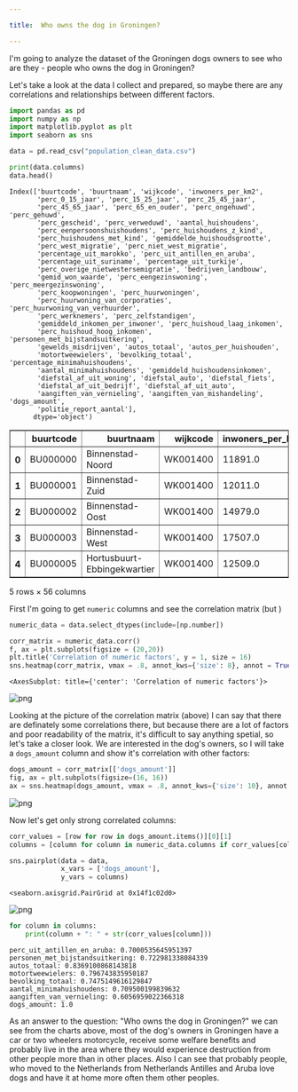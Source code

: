 ```yaml
---

title:  Who owns the dog in Groningen?

---
```


I'm going to analyze the dataset of the Groningen dogs owners to see who are they - people who owns the dog in Groningen?

Let's take a look at the data I collect and prepared, so maybe there are any correlations and relationships between different factors.


```python
import pandas as pd
import numpy as np
import matplotlib.pyplot as plt
import seaborn as sns

data = pd.read_csv("population_clean_data.csv") 

print(data.columns)
data.head()
```

    Index(['buurtcode', 'buurtnaam', 'wijkcode', 'inwoners_per_km2',
           'perc_0_15_jaar', 'perc_15_25_jaar', 'perc_25_45_jaar',
           'perc_45_65_jaar', 'perc_65_en_ouder', 'perc_ongehuwd', 'perc_gehuwd',
           'perc_gescheid', 'perc_verweduwd', 'aantal_huishoudens',
           'perc_eenpersoonshuishoudens', 'perc_huishoudens_z_kind',
           'perc_huishoudens_met_kind', 'gemiddelde_huishoudsgrootte',
           'perc_west_migratie', 'perc_niet_west_migratie',
           'percentage_uit_marokko', 'perc_uit_antillen_en_aruba',
           'percentage_uit_suriname', 'percentage_uit_turkije',
           'perc_overige_nietwestersemigratie', 'bedrijven_landbouw',
           'gemid_won_waarde', 'perc_eengezinswoning', 'perc_meergezinswoning',
           'perc_koopwoningen', 'perc_huurwoningen',
           'perc_huurwoning_van_corporaties', 'perc_huurwoning_van_verhuurder',
           'perc_werknemers', 'perc_zelfstandigen',
           'gemiddeld_inkomen_per_inwoner', 'perc_huishoud_laag_inkomen',
           'perc_huishoud_hoog_inkomen', 'personen_met_bijstandsuitkering',
           'gewelds_misdrijven', 'autos_totaal', 'autos_per_huishouden',
           'motortweewielers', 'bevolking_totaal', 'percentage_minimahuishoudens',
           'aantal_minimahuishoudens', 'gemiddeld_huishoudensinkomen',
           'diefstal_af_uit_woning', 'diefstal_auto', 'diefstal_fiets',
           'diefstal_af_uit_bedrijf', 'diefstal_af_uit_auto',
           'aangiften_van_vernieling', 'aangiften_van_mishandeling', 'dogs_amount',
           'politie_report_aantal'],
          dtype='object')





<div>
<style scoped>
    .dataframe tbody tr th:only-of-type {
        vertical-align: middle;
    }

    .dataframe tbody tr th {
        vertical-align: top;
    }

    .dataframe thead th {
        text-align: right;
    }
</style>
<table border="1" class="dataframe">
  <thead>
    <tr style="text-align: right;">
      <th></th>
      <th>buurtcode</th>
      <th>buurtnaam</th>
      <th>wijkcode</th>
      <th>inwoners_per_km2</th>
      <th>perc_0_15_jaar</th>
      <th>perc_15_25_jaar</th>
      <th>perc_25_45_jaar</th>
      <th>perc_45_65_jaar</th>
      <th>perc_65_en_ouder</th>
      <th>perc_ongehuwd</th>
      <th>...</th>
      <th>gemiddeld_huishoudensinkomen</th>
      <th>diefstal_af_uit_woning</th>
      <th>diefstal_auto</th>
      <th>diefstal_fiets</th>
      <th>diefstal_af_uit_bedrijf</th>
      <th>diefstal_af_uit_auto</th>
      <th>aangiften_van_vernieling</th>
      <th>aangiften_van_mishandeling</th>
      <th>dogs_amount</th>
      <th>politie_report_aantal</th>
    </tr>
  </thead>
  <tbody>
    <tr>
      <th>0</th>
      <td>BU000000</td>
      <td>Binnenstad-Noord</td>
      <td>WK001400</td>
      <td>11891.0</td>
      <td>2.0</td>
      <td>46.0</td>
      <td>35.0</td>
      <td>11.0</td>
      <td>6.0</td>
      <td>86.0</td>
      <td>...</td>
      <td>30.0</td>
      <td>25.0</td>
      <td>1.0</td>
      <td>176.0</td>
      <td>17.0</td>
      <td>8.0</td>
      <td>25.0</td>
      <td>35.0</td>
      <td>37</td>
      <td>287.0</td>
    </tr>
    <tr>
      <th>1</th>
      <td>BU000001</td>
      <td>Binnenstad-Zuid</td>
      <td>WK001400</td>
      <td>12011.0</td>
      <td>2.0</td>
      <td>47.0</td>
      <td>33.0</td>
      <td>11.0</td>
      <td>6.0</td>
      <td>87.0</td>
      <td>...</td>
      <td>30.7</td>
      <td>42.0</td>
      <td>3.0</td>
      <td>306.0</td>
      <td>28.0</td>
      <td>30.0</td>
      <td>96.0</td>
      <td>196.0</td>
      <td>51</td>
      <td>701.0</td>
    </tr>
    <tr>
      <th>2</th>
      <td>BU000002</td>
      <td>Binnenstad-Oost</td>
      <td>WK001400</td>
      <td>14979.0</td>
      <td>3.0</td>
      <td>40.0</td>
      <td>36.0</td>
      <td>14.0</td>
      <td>7.0</td>
      <td>84.0</td>
      <td>...</td>
      <td>27.8</td>
      <td>17.0</td>
      <td>1.0</td>
      <td>56.0</td>
      <td>2.0</td>
      <td>3.0</td>
      <td>16.0</td>
      <td>8.0</td>
      <td>48</td>
      <td>103.0</td>
    </tr>
    <tr>
      <th>3</th>
      <td>BU000003</td>
      <td>Binnenstad-West</td>
      <td>WK001400</td>
      <td>17507.0</td>
      <td>2.0</td>
      <td>38.0</td>
      <td>40.0</td>
      <td>11.0</td>
      <td>9.0</td>
      <td>84.0</td>
      <td>...</td>
      <td>29.7</td>
      <td>9.0</td>
      <td>0.0</td>
      <td>13.0</td>
      <td>2.0</td>
      <td>4.0</td>
      <td>8.0</td>
      <td>5.0</td>
      <td>21</td>
      <td>41.0</td>
    </tr>
    <tr>
      <th>4</th>
      <td>BU000005</td>
      <td>Hortusbuurt-Ebbingekwartier</td>
      <td>WK001400</td>
      <td>12509.0</td>
      <td>5.0</td>
      <td>41.0</td>
      <td>30.0</td>
      <td>15.0</td>
      <td>9.0</td>
      <td>82.0</td>
      <td>...</td>
      <td>32.1</td>
      <td>20.0</td>
      <td>2.0</td>
      <td>68.0</td>
      <td>16.0</td>
      <td>9.0</td>
      <td>24.0</td>
      <td>13.0</td>
      <td>108</td>
      <td>152.0</td>
    </tr>
  </tbody>
</table>
<p>5 rows × 56 columns</p>
</div>



First I'm going to get `numeric` columns and see the correlation matrix (but )


```python
numeric_data = data.select_dtypes(include=[np.number])

corr_matrix = numeric_data.corr()
f, ax = plt.subplots(figsize = (20,20))
plt.title('Correlation of numeric factors', y = 1, size = 16)
sns.heatmap(corr_matrix, vmax = .8, annot_kws={'size': 8}, annot = True)
```




    <AxesSubplot: title={'center': 'Correlation of numeric factors'}>




    
![png](dogs_eda_groningen_files/dogs_eda_groningen_3_1.png)
    


Looking at the picture of the correlation matrix (above) I can say that there are definately some correlations there, but because there are a lot of factors and poor readability of the matrix, it's difficult to say anything spetial, so let's take a closer look. We are interested in the dog's owners, so I will take a `dogs_amount` column and show it's correlation with other factors:


```python
dogs_amount = corr_matrix[['dogs_amount']]
fig, ax = plt.subplots(figsize=(16, 16))
ax = sns.heatmap(dogs_amount, vmax = .8, annot_kws={'size': 10}, annot = True, linewidths=.5)
```


    
![png](dogs_eda_groningen_files/dogs_eda_groningen_5_0.png)
    


Now let's get only strong correlated columns:



```python
corr_values = [row for row in dogs_amount.items()][0][1]
columns = [column for column in numeric_data.columns if corr_values[column] > 0.6]
```


```python
sns.pairplot(data = data,
             x_vars = ['dogs_amount'],
             y_vars = columns)
```




    <seaborn.axisgrid.PairGrid at 0x14f1c02d0>




    
![png](dogs_eda_groningen_files/dogs_eda_groningen_8_1.png)
    



```python
for column in columns:
    print(column + ": " + str(corr_values[column]))
```

    perc_uit_antillen_en_aruba: 0.7000535645951397
    personen_met_bijstandsuitkering: 0.722981338084339
    autos_totaal: 0.8369100868143818
    motortweewielers: 0.796743835950187
    bevolking_totaal: 0.7475149616129847
    aantal_minimahuishoudens: 0.709500199839632
    aangiften_van_vernieling: 0.6056959022366318
    dogs_amount: 1.0


As an answer to the question: "Who owns the dog in Groningen?"  we can see from the charts above, most of the dog's owners in Groningen have a car or two wheelers motorcycle, receive some welfare benefits and probably live in the area where they would experience destruction from other people more than in other places. Also I can see that probably people, who moved to the Netherlands from Netherlands Antilles and Aruba love dogs and have it at home more often them other peoples.
